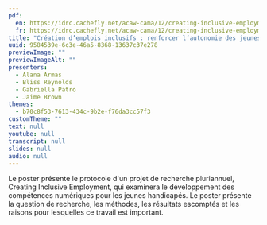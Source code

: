 ```yaml
---
pdf:
  en: https://idrc.cachefly.net/acaw-cama/12/creating-inclusive-employment-empowering-youth-with-disabilities-through-inclusive-accessible-digital-skill-development-text-en.pdf
  fr: https://idrc.cachefly.net/acaw-cama/12/creating-inclusive-employment-empowering-youth-with-disabilities-through-inclusive-accessible-digital-skill-development-text-fr.pdf
title: "Création d’emplois inclusifs : renforcer l’autonomie des jeunes en situation de handicap grâce au développement de compétences accessibles et inclusives"
uuid: 9584539e-6c3e-46a5-8368-13637c37e278
previewImage: ""
previewImageAlt: ""
presenters:
  - Alana Armas
  - Bliss Reynolds
  - Gabriella Patro
  - Jaime Brown
themes:
  - b70c8f53-7613-434c-9b2e-f76da3cc57f3
customTheme: ""
text: null
youtube: null
transcript: null
slides: null
audio: null
---
```

Le poster présente le protocole d'un projet de recherche pluriannuel, Creating Inclusive Employment, qui examinera le développement des compétences numériques pour les jeunes handicapés. Le poster présente la question de recherche, les méthodes, les résultats escomptés et les raisons pour lesquelles ce travail est important.
